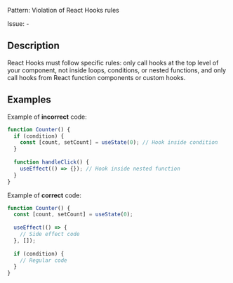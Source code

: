 Pattern: Violation of React Hooks rules

Issue: -

## Description

React Hooks must follow specific rules: only call hooks at the top level of your component, not inside loops, conditions, or nested functions, and only call hooks from React function components or custom hooks.

## Examples

Example of **incorrect** code:
```jsx
function Counter() {
  if (condition) {
    const [count, setCount] = useState(0); // Hook inside condition
  }
  
  function handleClick() {
    useEffect(() => {}); // Hook inside nested function
  }
}
```

Example of **correct** code:
```jsx
function Counter() {
  const [count, setCount] = useState(0);
  
  useEffect(() => {
    // Side effect code
  }, []);
  
  if (condition) {
    // Regular code
  }
}
```